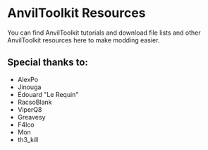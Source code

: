 # AnvilToolkit Resources
You can find AnvilToolkit tutorials and download file lists and other AnvilToolkit resources here to make modding easier.

## Special thanks to:
- AlexPo
- Jinouga
- Édouard "Le Requin"
- RacsoBlank
- ViperQ8
- Greavesy
- F4lco
- Mon
- th3_kill
